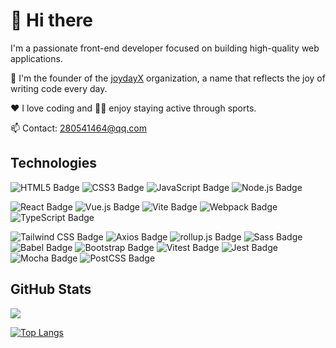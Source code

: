 <style module>
  .technologies {
    :global(p) {
        display: flex;
        gap: 20px;
    }
  }

  .stats{
    display: flex;
    gap: 20px;
    :global(p){
        margin: 0;
    }
  }
</style>

# 👋 Hi there

I'm a passionate front-end developer focused on building high-quality web applications.

🚀 I'm the founder of the [joydayX](https://github.com/joydayX) organization, a name that reflects the joy of writing code every day.

❤️ I love coding and 🏃‍♂️ enjoy staying active through sports.

📫 Contact: <280541464@qq.com>

## Technologies

<div :class="$style.technologies">

![HTML5 Badge](https://img.shields.io/badge/HTML5-E34F26?logo=html5&logoColor=fff&style=flat)
![CSS3 Badge](https://img.shields.io/badge/CSS3-1572B6?logo=css3&logoColor=fff&style=flat)
![JavaScript Badge](https://img.shields.io/badge/JavaScript-F7DF1E?logo=javascript&logoColor=000&style=flat)
![Node.js Badge](https://img.shields.io/badge/Node.js-393?logo=nodedotjs&logoColor=fff&style=flat)

![React Badge](https://img.shields.io/badge/React-61DAFB?logo=react&logoColor=000&style=flat)
![Vue.js Badge](https://img.shields.io/badge/Vue.js-4FC08D?logo=vuedotjs&logoColor=fff&style=flat)
![Vite Badge](https://img.shields.io/badge/Vite-646CFF?logo=vite&logoColor=fff&style=flat)
![Webpack Badge](https://img.shields.io/badge/Webpack-8DD6F9?logo=webpack&logoColor=000&style=flat)
![TypeScript Badge](https://img.shields.io/badge/TypeScript-3178C6?logo=typescript&logoColor=fff&style=flat)

![Tailwind CSS Badge](https://img.shields.io/badge/Tailwind%20CSS-06B6D4?logo=tailwindcss&logoColor=fff&style=flat)
![Axios Badge](https://img.shields.io/badge/Axios-5A29E4?logo=axios&logoColor=fff&style=flat)
![rollup.js Badge](https://img.shields.io/badge/rollup.js-EC4A3F?logo=rollupdotjs&logoColor=fff&style=flat)
![Sass Badge](https://img.shields.io/badge/Sass-C69?logo=sass&logoColor=fff&style=flat)
![Babel Badge](https://img.shields.io/badge/Babel-F9DC3E?logo=babel&logoColor=000&style=flat)
![Bootstrap Badge](https://img.shields.io/badge/Bootstrap-7952B3?logo=bootstrap&logoColor=fff&style=flat)
![Vitest Badge](https://img.shields.io/badge/Vitest-6E9F18?logo=vitest&logoColor=fff&style=flat)
![Jest Badge](https://img.shields.io/badge/Jest-C21325?logo=jest&logoColor=fff&style=flat)
![Mocha Badge](https://img.shields.io/badge/Mocha-8D6748?logo=mocha&logoColor=fff&style=flat)
![PostCSS Badge](https://img.shields.io/badge/PostCSS-DD3A0A?logo=postcss&logoColor=fff&style=flat)

</div>

## GitHub Stats

<div :class="$style.stats">

<img src="https://github-readme-stats.vercel.app/api?username=zm8&show_icons=true&theme=vue&hide_rank=true" />

[![Top Langs](https://github-readme-stats.vercel.app/api/top-langs/?username=zm8&show_icons=true&theme=vue&layout=compact)](https://github.com/anuraghazra/github-readme-stats)

</div>
